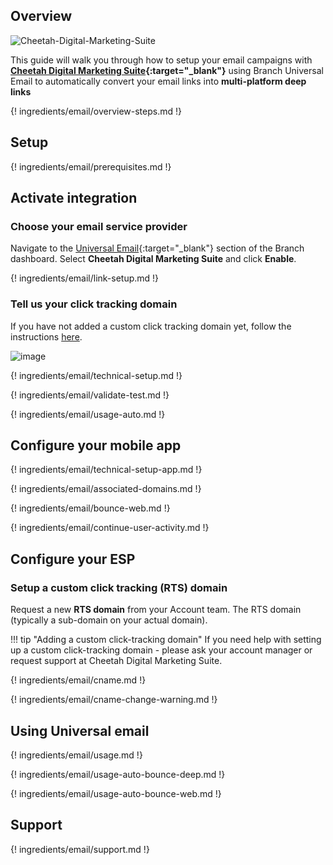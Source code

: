 ## Overview

![Cheetah-Digital-Marketing-Suite](/_assets/img/pages/email/cheetah-digital-marketing-suite/cheetah-digital-marketing-suite.png)

This guide will walk you through how to setup your email campaigns with **[Cheetah Digital Marketing Suite](https://www.cheetahdigital.com/){:target="\_blank"}** using Branch Universal Email to automatically convert your email links into **multi-platform deep links**

{! ingredients/email/overview-steps.md !}

## Setup

{! ingredients/email/prerequisites.md !}

## Activate integration

### Choose your email service provider

Navigate to the [Universal Email](https://dashboard.branch.io/email){:target="\_blank"} section of the Branch dashboard. Select <notranslate>**Cheetah Digital Marketing Suite**</notranslate> and click <notranslate>**Enable**</notranslate>.

{! ingredients/email/link-setup.md !}

### Tell us your click tracking domain

If you have not added a custom click tracking domain yet, follow the instructions [here](#setup-a-custom-click-tracking-domain).

![image](/_assets/img/pages/email/cheetah-digital-marketing-suite/setup-config.png)

{! ingredients/email/technical-setup.md !}

{! ingredients/email/validate-test.md !}

{! ingredients/email/usage-auto.md !}

## Configure your mobile app

{! ingredients/email/technical-setup-app.md !}

{! ingredients/email/associated-domains.md !}

{! ingredients/email/bounce-web.md !}

{! ingredients/email/continue-user-activity.md !}

## Configure your ESP

### Setup a custom click tracking (RTS) domain

Request a new <notranslate>**RTS domain**</notranslate> from your Account team. The RTS domain (typically a sub-domain on your actual domain).

!!! tip "Adding a custom click-tracking domain"
    If you need help with setting up a custom click-tracking domain - please ask your account manager or request support at Cheetah Digital Marketing Suite.

{! ingredients/email/cname.md !}

{! ingredients/email/cname-change-warning.md !}

## Using Universal email

{! ingredients/email/usage.md !}

{! ingredients/email/usage-auto-bounce-deep.md !}

{! ingredients/email/usage-auto-bounce-web.md !}

## Support

{! ingredients/email/support.md !}

